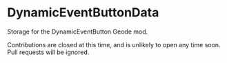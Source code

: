 # DynamicEventButtonData
Storage for the DynamicEventButton Geode mod.

Contributions are closed at this time, and is unlikely to open any time soon. Pull requests will be ignored.